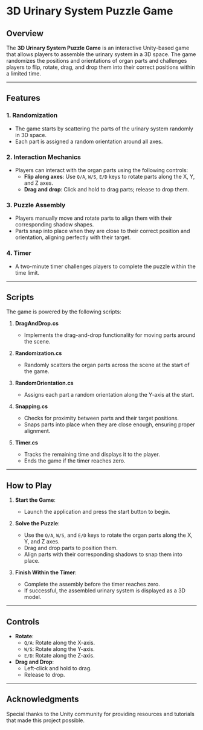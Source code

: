 # 3D Urinary System Puzzle Game

## Overview
The **3D Urinary System Puzzle Game** is an interactive Unity-based game that allows players to assemble the urinary system in a 3D space. The game randomizes the positions and orientations of organ parts and challenges players to flip, rotate, drag, and drop them into their correct positions within a limited time.

---

## Features

### 1. Randomization
- The game starts by scattering the parts of the urinary system randomly in 3D space.
- Each part is assigned a random orientation around all axes.

### 2. Interaction Mechanics
- Players can interact with the organ parts using the following controls:
  - **Flip along axes**: Use `Q/A`, `W/S`, `E/D` keys to rotate parts along the X, Y, and Z axes.
  - **Drag and drop**: Click and hold to drag parts; release to drop them.

### 3. Puzzle Assembly
- Players manually move and rotate parts to align them with their corresponding shadow shapes.
- Parts snap into place when they are close to their correct position and orientation, aligning perfectly with their target.

### 4. Timer
- A two-minute timer challenges players to complete the puzzle within the time limit.

---

## Scripts
The game is powered by the following scripts:

1. **DragAndDrop.cs**
   - Implements the drag-and-drop functionality for moving parts around the scene.

2. **Randomization.cs**
   - Randomly scatters the organ parts across the scene at the start of the game.

3. **RandomOrientation.cs**
   - Assigns each part a random orientation along the Y-axis at the start.

4. **Snapping.cs**
   - Checks for proximity between parts and their target positions.
   - Snaps parts into place when they are close enough, ensuring proper alignment.

5. **Timer.cs**
   - Tracks the remaining time and displays it to the player.
   - Ends the game if the timer reaches zero.

---

## How to Play
1. **Start the Game**:
   - Launch the application and press the start button to begin.

2. **Solve the Puzzle**:
   - Use the `Q/A`, `W/S`, and `E/D` keys to rotate the organ parts along the X, Y, and Z axes.
   - Drag and drop parts to position them.
   - Align parts with their corresponding shadows to snap them into place.

3. **Finish Within the Timer**:
   - Complete the assembly before the timer reaches zero.
   - If successful, the assembled urinary system is displayed as a 3D model.

---

## Controls
- **Rotate**:
  - `Q/A`: Rotate along the X-axis.
  - `W/S`: Rotate along the Y-axis.
  - `E/D`: Rotate along the Z-axis.
- **Drag and Drop**:
  - Left-click and hold to drag.
  - Release to drop.

---

## Acknowledgments
Special thanks to the Unity community for providing resources and tutorials that made this project possible.

